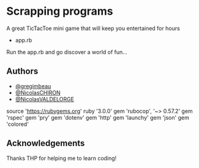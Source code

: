 
# Scrapping programs

A great TicTacToe mini game that will keep you entertained for hours
- app.rb 

Run the app.rb and go discover a world of fun...

## Authors

- [@gregimbeau](https://github.com/gregimbeau/)
- [@NicolasCHIRON](https://github.com/NicolasCHIRON/)
- [@NicolasVALDELORGE](...)

source 'https://rubygems.org'
ruby '3.0.0'
gem 'rubocop', '~> 0.57.2'
gem 'rspec'
gem 'pry'
gem 'dotenv'
gem 'http'
gem 'launchy'
gem 'json'
gem 'colored'

## Acknowledgements

Thanks THP for helping me to learn coding!
